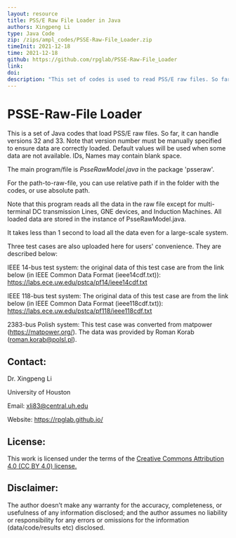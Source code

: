 ```yaml
---
layout: resource
title: PSS/E Raw File Loader in Java
authors: Xingpeng Li
type: Java Code
zip: /zips/ampl_codes/PSSE-Raw-File_Loader.zip
timeInit: 2021-12-18
time: 2021-12-18
github: https://github.com/rpglab/PSSE-Raw-File_Loader
link: 
doi: 
description: "This set of codes is used to read PSS/E raw files. So far, it can handle versions 32 and 33."
---
```



# PSSE-Raw-File Loader
This is a set of Java codes that load PSS/E raw files. So far, it can handle versions 32 and 33. Note that version number must be manually specified to ensure data are correctly loaded. Default values will be used when some data are not available. IDs, Names may contain blank space.

The main program/file is *PsseRawModel.java* in the package 'psseraw'.

For the path-to-raw-file, you can use relative path if in the folder with the codes, or use absolute path.

Note that this program reads all the data in the raw file except for multi-terminal DC transmission Lines, GNE devices, and Induction Machines. All loaded data are stored in the instance of PsseRawModel.java.

It takes less than 1 second to load all the data even for a large-scale system.

Three test cases are also uploaded here for users' convenience. They are described below:

IEEE 14-bus test system: the original data of this test case are from the link below (in IEEE Common Data Format (ieee14cdf.txt)): https://labs.ece.uw.edu/pstca/pf14/ieee14cdf.txt

IEEE 118-bus test system: The original data of this test case are from the link below (in IEEE Common Data Format (ieee118cdf.txt)): https://labs.ece.uw.edu/pstca/pf118/ieee118cdf.txt

2383-bus Polish system: This test case was converted from matpower (https://matpower.org/). The data was provided by Roman Korab (roman.korab@polsl.pl).


## Contact:
Dr. Xingpeng Li

University of Houston

Email: xli83@central.uh.edu

Website: <a class="off" href="/"  target="_blank">https://rpglab.github.io/</a>


## License:
This work is licensed under the terms of the <a class="off" href="https://creativecommons.org/licenses/by/4.0/"  target="_blank">Creative Commons Attribution 4.0 (CC BY 4.0) license.</a>


## Disclaimer:
The author doesn’t make any warranty for the accuracy, completeness, or usefulness of any information disclosed; and the author assumes no liability or responsibility for any errors or omissions for the information (data/code/results etc) disclosed.

